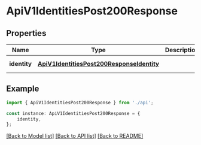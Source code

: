 # ApiV1IdentitiesPost200Response


## Properties

Name | Type | Description | Notes
------------ | ------------- | ------------- | -------------
**identity** | [**ApiV1IdentitiesPost200ResponseIdentity**](ApiV1IdentitiesPost200ResponseIdentity.md) |  | [default to undefined]

## Example

```typescript
import { ApiV1IdentitiesPost200Response } from './api';

const instance: ApiV1IdentitiesPost200Response = {
    identity,
};
```

[[Back to Model list]](../README.md#documentation-for-models) [[Back to API list]](../README.md#documentation-for-api-endpoints) [[Back to README]](../README.md)
